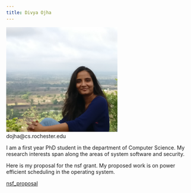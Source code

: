 ```yaml
---
title: Divya Ojha
---
```


<img src="divya.jpg" alt="divya" style="width: 300px;"/>
<br/>
dojha@cs.rochester.edu
<br/>

I am a first year PhD student in the department of Computer Science.
My research interests span along the areas of system software and security.

Here is my proposal for the nsf grant. My proposed work is on power efficient scheduling in the operating system.

<a href="https://github.com/divyaojha/divyaojha.github.io/blob/master/divya_nsfproposal.pdf">nsf_proposal</a>
